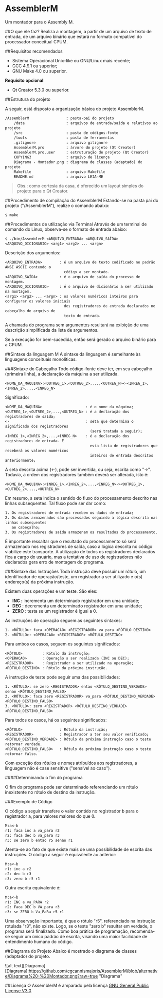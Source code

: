 # AssemblerM
Um montador para o Assembly M.

##O que ele faz?
Realiza a montagem, a partir de um arquivo de texto de entrada, de um arquivo binário que
estará no formato compatível do processador conceitual CPUM.

##Requisitos recomendados
* Sistema Operacional Unix-like ou GNU/Linux mais recente;
* GCC 4.9.1 ou superior;
* GNU Make 4.0 ou superior.

**Requisito opcional**
* Qt Creator 5.3.0 ou superior.

##Estrutura do projeto

A seguir, está disposto a organização básica do projeto AssemblerM.

	/AssemblerM					: pasta-pai do projeto	
		/data					: arquivos de entrada/saída e relativos ao projeto
		/src					: pasta de códigos-fonte
		/tools					: pasta de ferramentas
		.gitignore				: arquivo gitignore
		AssemblerM.pro			: árvore do projeto (Qt Creator)
		AssemblerM.pro.user		: estruturação do projeto (Qt Creator)
		COPYING3				: arquivo de licença
		Diagrama - Montador.png	: diagrama de classes (adaptado) do projeto
		Makefile				: arquivo Makefile
		README.md				: arquivo LEIA-ME

> Obs.: como cortesia da casa, é oferecido um layout simples do projeto para o Qt Creator.

##Procedimento de compilação do AssemblerM
Estando-se na pasta pai do projeto ("/AssemblerM"), realize o comando abaixo:

	$ make

##Procedimentos de utilização via Terminal
Através de um terminal de comando do Linux, observa-se o formato de entrada abaixo:

	$ ./bin/AssemblerM <ARQUIVO_ENTRADA> <ARQUIVO_SAÍDA> <ARQUIVO_DICIONARIO> <arg1> <arg2> ... <argn>
	
Descrição dos argumentos: 

	<ARQUIVO_ENTRADA>        : é um arquivo de texto codificado no padrão ANSI ASCII contendo o 
		                       código a ser montado.
	<ARQUIVO_SAÍDA>          : é o arquivo de saída do processo de montagem.
	<ARQUIVO_DICIONARIO>     : é o arquivo de dicionário a ser utilizado na montagem.
	<arg1> <arg2> ... <argn> : os valores numéricos inteiros para configurar os valores iniciais
                               dos registradores de entrada declarados no cabeçalho do arquivo de
                               texto de entrada.

A chamada do programa sem argumentos resultará na exibição de uma descrição simplificada da lista de argumentos.
                               
Se a execução for bem-sucedida, então será gerado o arquivo binário para a CPUM.

##Sintaxe da linguagem M
A sintaxe da linguagem é semelhante às linguagens conceituais monolíticas.

###Sintaxe do Cabeçalho
Todo código-fonte deve ter, em seu cabeçalho (primeira linha), a declaração da máquina a ser utilizada.
	
	<NOME_DA_MÁQUINA>:<OUTREG_1>,<OUTREG_2>,...,<OUTREG_N><-<INREG_1>,<INREG_2>,...,<INREG_N>
	
Significado:
		
	<NOME_DA_MÁQUINA>                    : é o nome da máquina;
	<OUTREG_1>,<OUTREG_2>,...,<OUTREG_N> : é a declaração dos registradores de saída;
	<-                                   : seta que determina o significado dos registradores 
										   (será tratada a seguir);
	<INREG_1>,<INREG_2>,...,<INREG_N>    : é a declaração dos registradores de entrada. É 
									       esta lista de registradores que receberá os valores numéricos
									       inteiros de entrada descritos anteriormente;
		
A seta descrita acima (<-), pode ser invertida, ou seja, escrita como "->". Todavia, a ordem dos registradores 
também deverá ser alterada, isto é:
		
	<NOME_DA_MÁQUINA>:<INREG_1>,<INREG_2>,...,<INREG_N>-><OUTREG_1>,<OUTREG_2>,...,<OUTREG_N>
		
Em resumo, a seta indica o sentido do fluxo do processamento descrito nas linhas subsequentes.
Tal fluxo pode ser dar como:
			
	1. Os registradores de entrada recebem os dados de entrada;
	2. Os dados armazenados são processados seguindo a lógica descrita nas linhas subsequentes 
	   ao cabeçalho;
	3. Os registradores de saída armazenam os resultados do processamento.

É importante ressaltar que o resultado do processamento só será armazenado nos registradores de saída, caso a lógica
descrita no código viabilize este transporte.
A utilização de todos os registradores declarados fica a cargo do usuário, mas a tentativa de uso de registradores não 
declarados gera erro de montagem do programa.

###Sintaxe das Instruções
Toda instrução deve possuir um rótulo, um identificador de operação/teste, um registrador a ser utilizado e o(s)
endereço(s) da próxima instrução.
	
Existem duas operações e um teste. São eles:

* **INC**	: incrementa um determinado registrador em uma unidade;
* **DEC**	: decrementa um determinado registrador em uma unidade;
* **ZERO**	: testa se um registrador é igual a 0.

As instruções de operação seguem as seguintes sintaxes:
	
	1. <RÓTULO>: faca <OPERACAO> <REGISTRADOR> va_para <RÓTULO_DESTINO>
	2. <RÓTULO>: <OPERACAO> <REGISTRADOR> <RÓTULO_DESTINO>
	
Para ambos os casos, seguem os seguintes significados:
	
	<RÓTULO>         : Rótulo da instrução;
	<OPERACAO>       : Operação a ser realizada (INC ou DEC);
	<REGISTRADOR>    : Registrador a ser utilizado na operação;
	<RÓTULO_DESTINO> : Rótulo da próxima instrução.
		
A instrução de teste pode seguir uma das possibilidades:

	1. <RÓTULO>: se zero <REGISTRADOR> entao <RÓTULO_DESTINO_VERDADE> senao <RÓTULO_DESTINO_FALSO>
	2. <RÓTULO>: faca zero <REGISTRADOR> va_para <RÓTULO_DESTINO_VERDADE> <RÓTULO_DESTINO_FALSO>
	3. <RÓTULO>: zero <REGISTRADOR> <RÓTULO_DESTINO_VERDADE> <RÓTULO_DESTINO_FALSO>
	
Para todos os casos, há os seguintes significados:

	<RÓTULO>                 : Rótulo da instrução;
	<REGISTRADOR>            : Registrador a ter seu valor verificado;
	<RÓTULO_DESTINO_VERDADE> : Rótulo da próxima instrução caso o teste retornar verdade.
	<RÓTULO_DESTINO_FALSO>   : Rótulo da próxima instrução caso o teste retornar falso.

Com exceção dos rótulos e nomes atribuídos aos registradores, a linguagem não é case sensitive ("sensível ao caso").

####Determinando o fim do programa

O fim do programa pode ser determinado referenciando um rótulo inexistente no rótulo de destino da instrução.

###Exemplo de Código

O código a seguir transfere o valor contido no registrador b para o registrador a, para valores maiores do que 0.
```
M:a<-b
r1: faca inc a va_para r2
r2: faca dec b va_para r3
r3: se zero b entao r5 senao r1
```
Atenta-se ao fato de que existe mais de uma possibilidade de escrita das instruções. O código a seguir é 
equivalente ao anterior:
```
M:a<-b
r1: inc a r2
r2: dec b r3
r3: zero b r5 r1
```
Outra escrita equivalente é:
```
M:a<-b
r1: INC a va_PARA r2
r2: Faca DEC b VA_para r3
r3: se ZERO b Va_PaRa r5 r1
```
Uma observação importante, é que o rótulo "r5", referenciado na instrução rotulada "r3", não existe. Logo, 
se o teste "zero b" resultar em verdade, o programa será finalizado.
Como boa prática de programação, recomenda-se seguir um único padrão de escrita, visando uma maior facilidade de 
entendimento humano do código.

##Diagrama do Projeto
Abaixo é mostrado o diagrama de classes (adaptado) do projeto.

![alt text][Diagrama]
[Diagrama]:https://github.com/cgcannismajoris/AssemblerM/blob/alternative/Diagrama%20-%20Montador.png?raw=true "Diagrama"

##Licença
O AssemblerM é amparado pela licença [GNU General Public License V3.0](https://www.gnu.org/licenses/gpl.txt).

